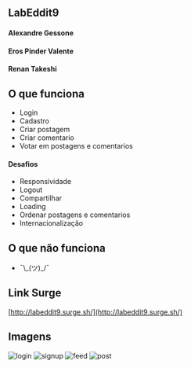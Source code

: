 ## LabEddit9

#### Alexandre Gessone

#### Eros Pinder Valente

#### Renan Takeshi

## O que funciona

- Login
- Cadastro
- Criar postagem
- Criar comentario
- Votar em postagens e comentarios

#### Desafios

- Responsividade
- Logout
- Compartilhar
- Loading
- Ordenar postagens e comentarios
- Internacionalização

## O que não funciona

- ¯\\\_(ツ)\_/¯

## Link Surge

[http://labeddit9.surge.sh/](http://labeddit9.surge.sh/)

## Imagens

![login](https://user-images.githubusercontent.com/10583511/87232989-be662800-c399-11ea-9037-7476d8445efd.png)
![signup](https://user-images.githubusercontent.com/10583511/87232990-c0c88200-c399-11ea-8263-a835584fd804.png)
![feed](https://user-images.githubusercontent.com/10583511/87232991-c1f9af00-c399-11ea-9001-299ef2e09b16.png)
![post](https://user-images.githubusercontent.com/10583511/87232992-c3c37280-c399-11ea-8a1f-b935de008885.png)
